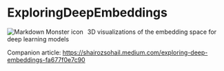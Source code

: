 # ExploringDeepEmbeddings

 
 <img src="https://miro.medium.com/max/1000/1*DqXEOPR7wXGUqrHHBO4VAQ.gif"
     alt="Markdown Monster icon"
     style="float: left; margin-right: 10px;" />


3D visualizations of the embedding space for deep learning models

Companion article: https://shairozsohail.medium.com/exploring-deep-embeddings-fa677f0e7c90
